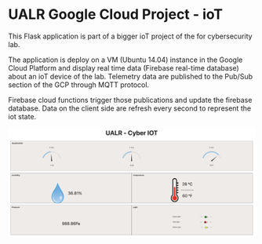 # UALR Google Cloud Project - ioT

This Flask application is part of a bigger ioT project of the for cybersecurity lab.

The application is deploy on a VM (Ubuntu 14.04) instance in the Google Cloud Platform 
and display real time data (Firebase real-time database) about an ioT device of the lab. Telemetry data are published 
to the Pub/Sub section of the GCP through MQTT protocol.

Firebase cloud functions trigger those publications and update the firebase database. Data on the client side are refresh 
every second to represent the iot state.

![](screen_shot.png)


